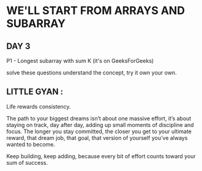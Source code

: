 # WE'LL START FROM ARRAYS AND SUBARRAY


## DAY 3

P1 - Longest subarray with sum K (it's on GeeksForGeeks)

solve these questions understand the concept, try it own your own.

## LITTLE GYAN : 

Life rewards consistency.

The path to your biggest dreams isn’t about one massive effort, it’s about staying on track, day after day, adding up small moments of discipline and focus. The longer you stay committed, the closer you get to your ultimate reward, that dream job, that goal, that version of yourself you’ve always wanted to become.

Keep building, keep adding, because every bit of effort counts toward your sum of success.
